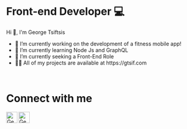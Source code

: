 
<h1 style= {{fontSize: 10px }} > Front-end Developer 💻  </h1>

Hi 👋, I'm George Tsiftsis


<ul>
   <li> 🔭 I’m currently working on the development of a fitness mobile app! </li>

<li>🌱 I’m currently learning Node Js and GraphQL </li>

<li>🤝 I’m currently seeking a Front-End  Role </li>

 <li>🧑‍💻 All of my projects are available at https://gtsif.com </li>
   </ul>
<a >
 
   </br >
   <h1> Connect with me </h1>
<a href="mailto:gtsiff@gmail.com" > <img
align="left"
alt="George Tsiftsis GMail"
width="30px"
src="https://image.flaticon.com/icons/png/512/732/732200.png" />
   </a>
<a href="https://www.linkedin.com/in/george-tsiftsis/"> 
   <img
align="left"
alt="George Tsiftsis LinkedIn"
width="30px"
src="https://image.flaticon.com/icons/png/512/174/174857.png" />
    </a>

<!---
GeorgeTsiftsis/GeorgeTsiftsis is a ✨ special ✨ repository because its `README.md` (this file) appears on your GitHub profile.
You can click the Preview link to take a look at your changes.
--->
